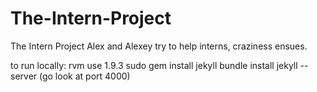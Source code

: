 The-Intern-Project
==================

The Intern Project
Alex and Alexey try to help interns, craziness ensues.

to run locally:
rvm use 1.9.3
sudo gem install jekyll
bundle install
jekyll --server
(go look at port 4000)
